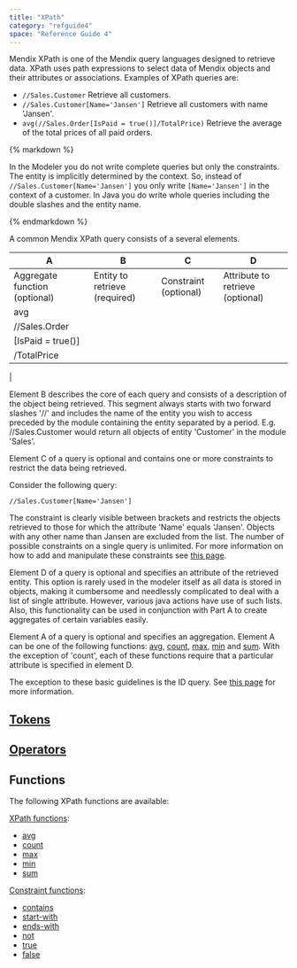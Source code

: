 ```yaml
---
title: "XPath"
category: "refguide4"
space: "Reference Guide 4"
---
```

Mendix XPath is one of the Mendix query languages designed to retrieve data. XPath uses path expressions to select data of Mendix objects and their attributes or associations. Examples of XPath queries are:

*   `//Sales.Customer`
    Retrieve all customers.
*   `//Sales.Customer[Name='Jansen']`
    Retrieve all customers with name 'Jansen'.
*   `avg(//Sales.Order[IsPaid = true()]/TotalPrice)`
    Retrieve the average of the total prices of all paid orders.

<div class="alert alert-warning">{% markdown %}

In the Modeler you do not write complete queries but only the constraints. The entity is implicitly determined by the context. So, instead of `//Sales.Customer[Name='Jansen']` you only write `[Name='Jansen']` in the context of a customer. In Java you do write whole queries including the double slashes and the entity name.

{% endmarkdown %}</div>

A common Mendix XPath query consists of a several elements.

| A | B | C | D |
| --- | --- | --- | --- |
| Aggregate function (optional) | Entity to retrieve (required) | Constraint (optional) | Attribute to retrieve (optional) |
| avg
 | //Sales.Order
 | [IsPaid = true()]
 | /TotalPrice
 |

Element B describes the core of each query and consists of a description of the object being retrieved. This segment always starts with two forward slashes '//' and includes the name of the entity you wish to access preceded by the module containing the entity separated by a period. E.g. //Sales.Customer would return all objects of entity 'Customer' in the module 'Sales'.

Element C of a query is optional and contains one or more constraints to restrict the data being retrieved.

Consider the following query:

`//Sales.Customer[Name='Jansen']`

The constraint is clearly visible between brackets and restricts the objects retrieved to those for which the attribute 'Name' equals 'Jansen'. Objects with any other name than Jansen are excluded from the list.
The number of possible constraints on a single query is unlimited. For more information on how to add and manipulate these constraints see [this page](https://world.mendix.com/display/refguide3/XPath+Constraints).

Element D of a query is optional and specifies an attribute of the retrieved entity. This option is rarely used in the modeler itself as all data is stored in objects, making it cumbersome and needlessly complicated to deal with a list of single attribute. However, various java actions have use of such lists. Also, this functionality can be used in conjunction with Part A to create aggregates of certain variables easily.

Element A of a query is optional and specifies an aggregation. Element A can be one of the following functions: [avg](https://world.mendix.com/display/refguide3/XPath+avg), [count](https://world.mendix.com/display/refguide3/XPath+count), [max](https://world.mendix.com/display/refguide3/XPath+max), [min](https://world.mendix.com/display/refguide3/XPath+min) and [sum](https://world.mendix.com/display/refguide3/XPath+sum). With the exception of 'count', each of these functions require that a particular attribute is specified in element D.

The exception to these basic guidelines is the ID query. See [this page](https://world.mendix.com/display/refguide3/XPath+id) for more information.

## [Tokens](https://world.mendix.com/display/refguide3/XPath+Tokens)

## [Operators](https://world.mendix.com/display/refguide3/XPath+Operators)

## Functions

The following XPath functions are available:

[XPath functions](https://world.mendix.com/display/refguide3/XPath+Query+Functions):

*   [avg](https://world.mendix.com/display/refguide3/XPath+avg)
*   [count](https://world.mendix.com/display/refguide3/XPath+count)
*   [max](https://world.mendix.com/display/refguide3/XPath+max)
*   [min](https://world.mendix.com/display/refguide3/XPath+min)
*   [sum](https://world.mendix.com/display/refguide3/XPath+sum)

[Constraint functions](https://world.mendix.com/display/refguide3/XPath+Constraint+Functions):

*   [contains](https://world.mendix.com/display/refguide3/XPath+contains)
*   [start-with](https://world.mendix.com/display/refguide3/XPath+starts-with)
*   [ends-with](https://world.mendix.com/display/refguide3/XPath+ends-with)
*   [not](https://world.mendix.com/display/refguide3/XPath+not)
*   [true](https://world.mendix.com/display/refguide3/XPath+true)
*   [false](https://world.mendix.com/display/refguide3/XPath+false)